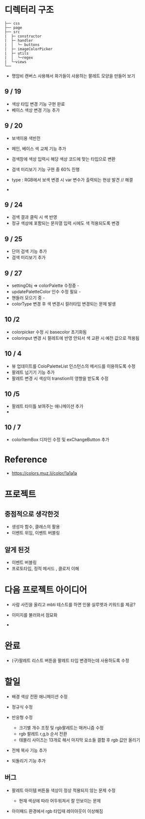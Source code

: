 # 디렉터리 구조

```
├── css
├── page
├── src
|  ├─ constructor
|  ├─ handler
|  │  └─ buttons
|  ├─ imageColorPicker
|  ├─ utils
|  │  └─regex
|  └─views
└──
```

- 명암비
  캔버스 사용해서 화가들이 사용하는 팔레트 모양을 만들어 보기

## 9 / 19

- 색상 타입 변경 기능 구현 완료
- 베이스 색상 변경 기능 추가

## 9 / 20

- 보색이용 색반전
- 메인, 베이스 색 교체 기능 추가
- 검색창에 색상 입력시 해당 색상 코드에 맞는 타입으로 변환
- 검색 미리보기 기능 구현 중 60% 진행

- type : RGB에서 보색 변경 시 var 변수가 출력되는 현상 발견 // 해결
-

## 9 / 24

- 검색 결과 클릭 시 색 반영
- 정규 색상에 포함되는 문자열 입력 시에도 색 적용되도록 변경

## 9 / 25

- 단어 검색 기능 추가
- 검색 미리보기 추가

## 9 / 27

- settingObj => colorPalette 수정중 -
- updatePaletteColor 인수 수정 필요 -
- 핸들러 모으기 중 -
- colorType 변경 후 색 변경시 컬러타입 변경되는 문제 발생

## 10 /2

- colorpicker 수정 시 basecolor 초기화됨
- colorinput 변경 시 팔레트에 반영 안되서 색 교환 시 예전 값으로 적용됨

## 10 / 4

- 뷰 업데이트를 ColoPaletteList 인스턴스의 메서드를 이용하도록 수정
- 팔레트 넘기기 기능 추가
- 팔레트 변경 시 색상이 transtion의 영향을 받도록 수정

## 10 /5

- 팔레트 타이틀 보여주는 애니메이션 추가
-

## 10 / 7

- colorItemBox 디자인 수정 및 exChangeButton 추가

# Reference

- https://colors.muz.li/color/1a1a1a

# 프로젝트

## 중점적으로 생각한것

- 생성자 함수, 클래스의 활용
- 이벤트 위임, 이벤트 버블링

## 알게 된것

- 이벤트 버블링
- 프로토타입, 정적 메서드 , 클로저 이해

# 다음 프로젝트 아이디어

- 사람 사진을 올리고 mbti 테스트를 하면 인물 실루엣과 키워드를 제공?

- 이미지를 불러와서 점묘화

-

# 완료

- (구)팔레트 리스트 버튼을 팔레트 타입 변경하는데 사용하도록 수정

# 할일

- 배경 색상 전환 애니메이션 수정

- 정규식 수정

- 반응형 수정

  - 크기별 개수 조정 및 rgb팔레트는 매커니즘 수정
  - rgb 팔레트 r,g,b 순서 전환
  - 태블리 사이즈는 13개로 해서 마지막 요소들 결합 후 rgb 값만 올리기

- 전체 복사 기능 추가
- 되돌리기 기능 추가

## 버그

- 팔레트 아이템 버튼들 색상이 정상 적용되지 않는 문제 수정

  - 현재 색상에 따라 어두워져서 잘 안보이는 문제

- 아이패드 환경에서 rgb 타입때 레이아웃이 이상해짐

